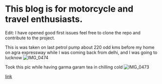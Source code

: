 # This blog is for motorcycle and travel enthusiasts. 
Edit: I have opened good first issues feel free to clone the repo and contribute to the project.


This is was taken on last petrol pump about 220 odd kms before my home on agra expressway while I was coming back from delhi,
and I was going to lucknow
![IMG_0474](https://user-images.githubusercontent.com/80459650/220903317-585d9c6f-9d0a-4819-bddd-f975ed404ae5.jpg)


 
Took this pic while having garma garam tea in chilling cold
![IMG_0473](https://user-images.githubusercontent.com/80459650/220899310-9778c5e7-07c9-4bd6-baee-6fddbbbdca69.jpg)


[link](https://singh-aditya1608.github.io/blog.html)
